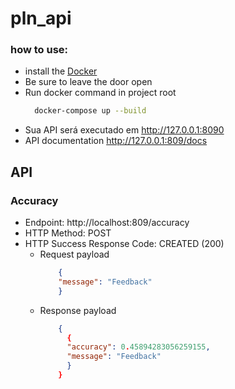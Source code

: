 # pln_api

### how to use: 
  * install the [Docker](https://docs.docker.com/compose/install/)
  * Be sure to leave the door open
  * Run docker command in project root
    ```bash
      docker-compose up --build
    ``` 
  * Sua API será executado em http://127.0.0.1:8090
  * API documentation http://127.0.0.1:809/docs

## API
### Accuracy
* Endpoint: http://localhost:809/accuracy
* HTTP Method: POST
* HTTP Success Response Code: CREATED (200)
  * Request payload
    ```json
        {
        "message": "Feedback"
        }

  * Response payload
    ```json
        {
          {
          "accuracy": 0.45894283056259155,
          "message": "Feedback"
          }
        }

